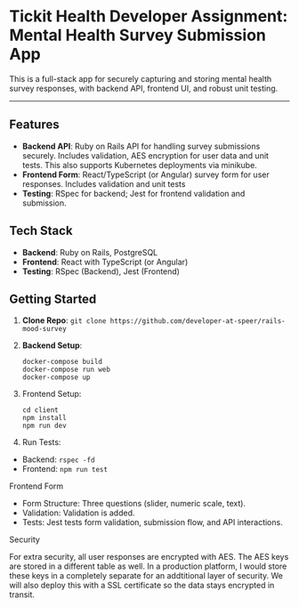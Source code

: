 
# Tickit Health Developer Assignment: Mental Health Survey Submission App

This is a full-stack app for securely capturing and storing mental health survey responses, with backend API, frontend UI, and robust unit testing.

---

## Features

- **Backend API**: Ruby on Rails API for handling survey submissions securely. Includes validation, AES encryption for user data and unit tests. This also supports Kubernetes deployments via minikube.  
- **Frontend Form**: React/TypeScript (or Angular) survey form for user responses. Includes validation and unit tests
- **Testing**: RSpec for backend; Jest for frontend validation and submission.

## Tech Stack

- **Backend**: Ruby on Rails, PostgreSQL
- **Frontend**: React with TypeScript (or Angular)
- **Testing**: RSpec (Backend), Jest (Frontend)

## Getting Started

1. **Clone Repo**: `git clone https://github.com/developer-at-speer/rails-mood-survey`
2. **Backend Setup**:
   ``` 
   docker-compose build
   docker-compose run web
   docker-compose up
   ```
3.	Frontend Setup:
    ```
    cd client
    npm install
    npm run dev
    ```

4.	Run Tests:
- Backend: `rspec -fd`
- Frontend: `npm run test`

Frontend Form

- Form Structure: Three questions (slider, numeric scale, text).
- Validation: Validation is added.
- Tests: Jest tests form validation, submission flow, and API interactions.

Security

For extra security, all user responses are encrypted with AES. The AES keys are stored in a different table as well. In a production platform, I would store these keys in a completely separate for an addtitional layer of security. We will also deploy this with a SSL certificate so the data stays encrypted in transit. 